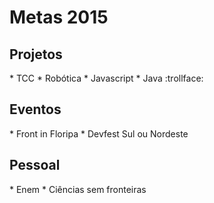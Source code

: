 <h1>Metas 2015</h1>

<h2>Projetos</h2>
* TCC
* Robótica
* Javascript
* Java :trollface:

<h2>Eventos</h2>
* Front in Floripa
* Devfest Sul ou Nordeste

<h2>Pessoal</h2>
* Enem
* Ciências sem fronteiras